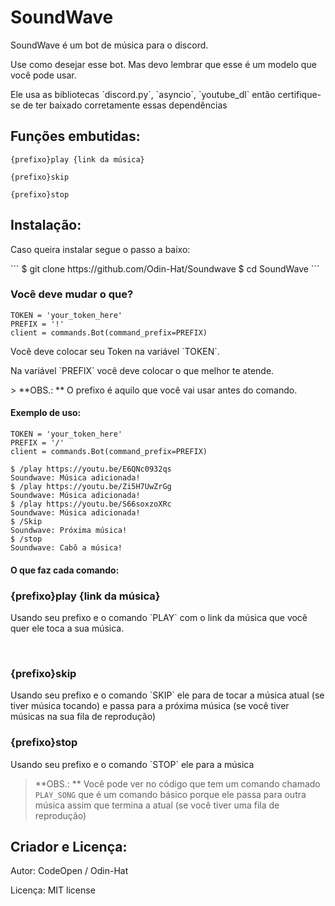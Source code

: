 # SoundWave

<p>SoundWave é um bot de música para o discord.</p>
<p>Use como desejar esse bot. Mas devo lembrar que esse é um modelo que você pode usar.</p>
<p>Ele usa as bibliotecas `discord.py`, `asyncio`, `youtube_dl` então certifique-se de ter baixado corretamente essas dependências</p>

## Funções embutidas:
```
{prefixo}play {link da música}

{prefixo}skip

{prefixo}stop
```

## Instalação:
<p>Caso queira instalar segue o passo a baixo: </p>
```
$ git clone https://github.com/Odin-Hat/Soundwave
$ cd SoundWave
```

### Você deve mudar o que?
```
TOKEN = 'your_token_here'
PREFIX = '!'
client = commands.Bot(command_prefix=PREFIX)
```

<p>Você deve colocar seu Token na variável `TOKEN`.</p>
<p>Na variável `PREFIX` você deve colocar o que melhor te atende.</p>
> **OBS.: ** O prefixo é aquilo que você vai usar antes do comando.

#### Exemplo de uso:
```
TOKEN = 'your_token_here'
PREFIX = '/'
client = commands.Bot(command_prefix=PREFIX)
```

```
$ /play https://youtu.be/E6QNc0932qs
Soundwave: Música adicionada!
$ /play https://youtu.be/Zi5H7UwZrGg
Soundwave: Música adicionada!
$ /play https://youtu.be/S66soxzoXRc
Soundwave: Música adicionada!
$ /Skip
Soundwave: Próxima música!
$ /stop
Soundwave: Cabô a música!
```

#### O que faz cada comando:
<h3>{prefixo}play {link da música}</h3>
<p>Usando seu prefixo e o comando `PLAY` com o link da música que você quer ele toca a sua música.</p>
<br/>
<h3>{prefixo}skip</h3>
<p>Usando seu prefixo e o comando `SKIP` ele para de tocar a música atual (se tiver música tocando) e passa para a próxima música (se você tiver músicas na sua fila de reprodução)</p>
<h3>{prefixo}stop</h3>
<p>Usando seu prefixo e o comando `STOP` ele para a música</p>

> **OBS.: ** Você pode ver no código que tem um comando chamado `PLAY_SONG` que é um comando básico porque ele passa para outra música assim que termina a atual (se você tiver uma fila de reprodução)

## Criador e Licença:
<p>Autor: CodeOpen / Odin-Hat</p>
<p>Licença:  MIT license</p>
